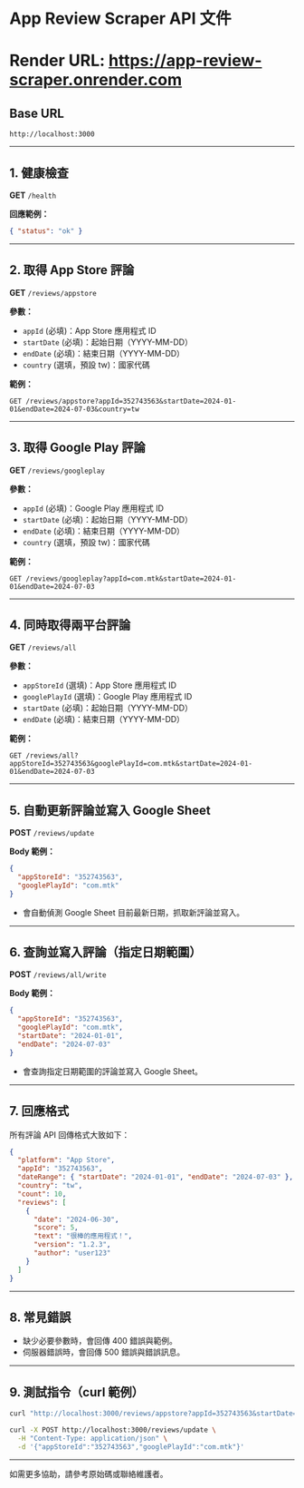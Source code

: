 # App Review Scraper API 文件

# Render URL: https://app-review-scraper.onrender.com

## Base URL

```
http://localhost:3000
```

---

## 1. 健康檢查

**GET** `/health`

**回應範例：**
```json
{ "status": "ok" }
```

---

## 2. 取得 App Store 評論

**GET** `/reviews/appstore`

**參數：**
- `appId` (必填)：App Store 應用程式 ID
- `startDate` (必填)：起始日期（YYYY-MM-DD）
- `endDate` (必填)：結束日期（YYYY-MM-DD）
- `country` (選填，預設 tw)：國家代碼

**範例：**
```
GET /reviews/appstore?appId=352743563&startDate=2024-01-01&endDate=2024-07-03&country=tw
```

---

## 3. 取得 Google Play 評論

**GET** `/reviews/googleplay`

**參數：**
- `appId` (必填)：Google Play 應用程式 ID
- `startDate` (必填)：起始日期（YYYY-MM-DD）
- `endDate` (必填)：結束日期（YYYY-MM-DD）
- `country` (選填，預設 tw)：國家代碼

**範例：**
```
GET /reviews/googleplay?appId=com.mtk&startDate=2024-01-01&endDate=2024-07-03
```

---

## 4. 同時取得兩平台評論

**GET** `/reviews/all`

**參數：**
- `appStoreId` (選填)：App Store 應用程式 ID
- `googlePlayId` (選填)：Google Play 應用程式 ID
- `startDate` (必填)：起始日期（YYYY-MM-DD）
- `endDate` (必填)：結束日期（YYYY-MM-DD）

**範例：**
```
GET /reviews/all?appStoreId=352743563&googlePlayId=com.mtk&startDate=2024-01-01&endDate=2024-07-03
```

---

## 5. 自動更新評論並寫入 Google Sheet

**POST** `/reviews/update`

**Body 範例：**
```json
{
  "appStoreId": "352743563",
  "googlePlayId": "com.mtk"
}
```
- 會自動偵測 Google Sheet 目前最新日期，抓取新評論並寫入。

---

## 6. 查詢並寫入評論（指定日期範圍）

**POST** `/reviews/all/write`

**Body 範例：**
```json
{
  "appStoreId": "352743563",
  "googlePlayId": "com.mtk",
  "startDate": "2024-01-01",
  "endDate": "2024-07-03"
}
```
- 會查詢指定日期範圍的評論並寫入 Google Sheet。

---

## 7. 回應格式

所有評論 API 回傳格式大致如下：

```json
{
  "platform": "App Store",
  "appId": "352743563",
  "dateRange": { "startDate": "2024-01-01", "endDate": "2024-07-03" },
  "country": "tw",
  "count": 10,
  "reviews": [
    {
      "date": "2024-06-30",
      "score": 5,
      "text": "很棒的應用程式！",
      "version": "1.2.3",
      "author": "user123"
    }
  ]
}
```

---

## 8. 常見錯誤

- 缺少必要參數時，會回傳 400 錯誤與範例。
- 伺服器錯誤時，會回傳 500 錯誤與錯誤訊息。

---

## 9. 測試指令（curl 範例）

```sh
curl "http://localhost:3000/reviews/appstore?appId=352743563&startDate=2024-01-01&endDate=2024-07-03"
```

```sh
curl -X POST http://localhost:3000/reviews/update \
  -H "Content-Type: application/json" \
  -d '{"appStoreId":"352743563","googlePlayId":"com.mtk"}'
```

---

如需更多協助，請參考原始碼或聯絡維護者。

